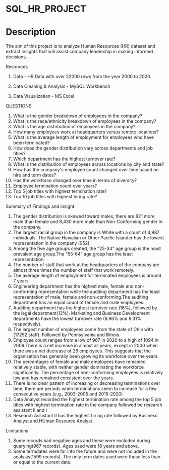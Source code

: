 # SQL_HR_PROJECT

# Description

The aim of this project is to analyze Human Resources (HR) dataset and extract insights that will assist company leadership in making informed decisions.

Resources
1. Data - HR Data with over 22000 rows from the year 2000 to 2020.

2. Data Cleaning & Analysis - MySQL Workbench

3. Data Visualization - MS Excel




QUESTIONS
1. What is the gender breakdown of employees in the company?
2. What is the race/ethnicity breakdown of employees in the company?
3. What is the age distribution of employees in the company?
4. How many employees work at headquarters versus remote locations?
5. What is the average length of employment for employees who have been terminated?
6. How does the gender distribution vary across departments and job titles?
7. Which department has the highest turnover rate?
8. What is the distribution of employees across locations by city and state?
9. How has the company's employee count changed over time based on hire and term dates?
10. Has the workforce changed over time in terms of diversity?
11.  Employee termination count over years?
12. Top 5 job titles with highest termination rate?
13. Top 10 job titles with highest hiring rate?




Summary of Findings and insight.
1.	The gender distribution is skewed toward males, there are 821 more male than female and 8,430 more male than Non-Conforming gender in the company.
2.	The largest racial group in the company is White with a count of 4,987 individuals. The Native Hawaiian or Other Pacific Islander has the lowest representation in the company (952).
3.	 Among the five age groups created, the "25-34" age group is the most prevalent age group.The "55-64" age group has the least representation.
4.	The number of staff that work at the headquarters of the company are almost three times the number of staff that work remotely.
5.	The average length of employment for terminated employees is around 7 years.
6.	Engineering department has the highest male, female and non-conforming representation while the auditing department has the least representation of male, female and non-conforming.The auditing department has an equal count of female and  male employees.
7.	Auditing department has the highest turnover rate (16%), followed by the legal department(13%). Marketing and Business Development departments have the lowest turnover rate (8.96% and 9.31% respectively).
8.	The largest number of employees come from the state of Ohio with (17252 staff). Followed by Pennsylvania and Illinois.
9.	Employee count ranges from a low of 967 in 2020 to a high of 1094 in 2009.There is a net increase in almost all years, except in 2000 when there was a net decrease of 26 employees. This suggests that the organisation has generally been growing its workforce over the years.
10.	 The percentages of female and male employees have remained relatively stable, with neither gender dominating the workforce significantly. The percentage of non-conforming employees is relatively low and has remained consistent over the years.
11.	There is no clear pattern of increasing or decreasing terminations over time, there are periods when terminations seem to increase for a few consecutive years (e.g., 2003-2005 and 2015-2020)
12.	Data Analyst recorded the highest termination rate among the top 5 job titles with highest termination rate in the company followed be research assistant II and I
13.	Research Assistant II has the highest hiring rate followed by Business Analyst and HUman Resource Analyst.




Limitations
1. Some records had negative ages and these were excluded during querying(967 records). Ages used were 18 years and above.
2. Some termdates were far into the future and were not included in the analysis(1599 records). The only term dates used were those less than or equal to the current date.

